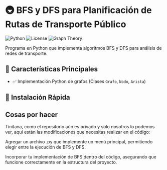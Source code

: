 # 🚇 BFS y DFS para Planificación de Rutas de Transporte Público

![Python](https://img.shields.io/badge/Python-3.8%2B-blue)
![License](https://img.shields.io/badge/License-MIT-green)
![Graph Theory](https://img.shields.io/badge/Graph%20Theory-BFS%20%7C%20DFS-red)

Programa en Python que implementa algoritmos BFS y DFS para análisis de redes de transporte.

## 📌 Características Principales
- ✅ Implementación Python de grafos (Clases `Grafo`, `Nodo`, `Arista`)


## 🚀 Instalación Rápida


## Cosas por hacer
Tinitana, como el repositorio aún es privado y solo nosotros lo podemos ver, aquí están las modificaciones que necesitas realizar en el código:

Agregar un archivo .py que implemente un menú principal, permitiendo elegir entre la ejecución de BFS y DFS.

Incorporar tu implementación de BFS dentro del código, asegurando que funcione correctamente en la estructura del proyecto.